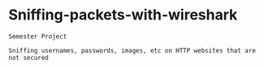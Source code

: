 # Sniffing-packets-with-wireshark

```Semester Project```

```Sniffing usernames, passwords, images, etc on HTTP websites that are not secured```

